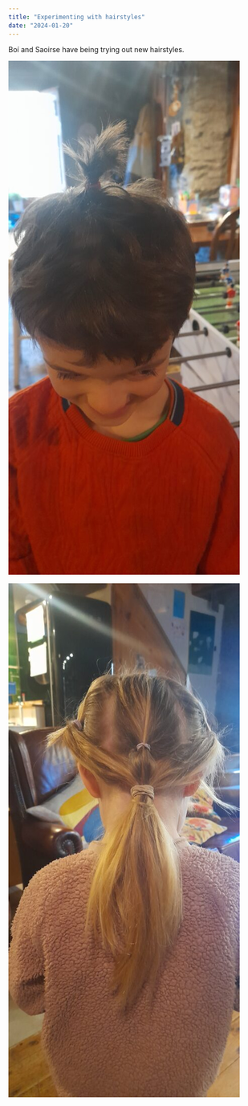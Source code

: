 ```yaml
---
title: "Experimenting with hairstyles"
date: "2024-01-20"
---
```


Boí and Saoirse have being trying out new hairstyles.

![](images/20240120_104417-461x1024.jpg)

![](images/20240120_103944-461x1024.jpg)
